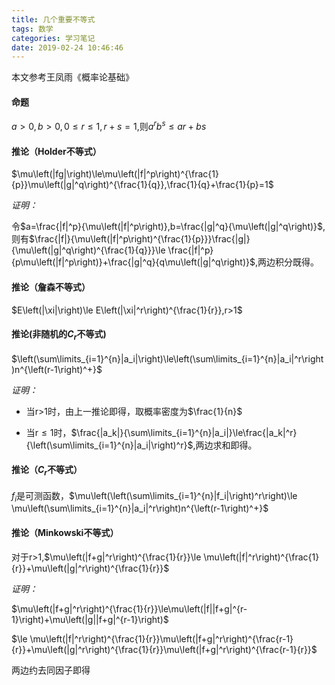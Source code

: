 ```yaml
---
title: 几个重要不等式
tags: 数学
categories: 学习笔记
date: 2019-02-24 10:46:46
---
```


<script type="text/x-mathjax-config">
  MathJax.Hub.Config({tex2jax: {inlineMath: [['$','$'], ['\\(','\\)']]}});
</script>
<script type="text/javascript" async
  src="https://wujilingfeng.top/MathJax/MathJax.js?config=TeX-AMS_CHTML">
</script>


本文参考王凤雨《概率论基础》

<!--more-->

#### 命题

$a>0,b>0,0\le r\le 1,r+s=1$,则$a^rb^s\le ar+bs$

#### 推论（Holder不等式）

$\mu\left(|fg|\right)\le\mu\left(|f|^p\right)^{\frac{1}{p}}\mu\left(|g|^q\right)^{\frac{1}{q}},\frac{1}{q}+\frac{1}{p}=1$

*证明：*

令$a=\frac{|f|^p}{\mu\left(|f|^p\right)},b=\frac{|g|^q}{\mu\left(|g|^q\right)}$,则有$\frac{|f|}{\mu\left(|f|^p\right)^{\frac{1}{p}}}\frac{|g|}{\mu\left(|g|^q\right)^{\frac{1}{q}}}\le \frac{|f|^p}{p\mu\left(|f|^p\right)}+\frac{|g|^q}{q\mu\left(|g|^q\right)}$,两边积分既得。

#### 推论（詹森不等式）

$E\left(|\xi|\right)\le E\left(|\xi|^r\right)^{\frac{1}{r}},r>1$

#### 推论(非随机的$C_r$不等式)

$\left(\sum\limits_{i=1}^{n}|a_i|\right)\le\left(\sum\limits_{i=1}^{n}|a_i|^r\right)n^{\left(r-1\right)^+}$

*证明：*

* 当r>1时，由上一推论即得，取概率密度为$\frac{1}{n}$

* 当r$\le1$时，$\frac{|a_k|}{\sum\limits_{i=1}^{n}|a_i|}\le\frac{|a_k|^r}{\left(\sum\limits_{i=1}^{n}|a_i|\right)^r}$,两边求和即得。

#### 推论（$C_r$不等式）

$f_i$是可测函数，$\mu\left(\left(\sum\limits_{i=1}^{n}|f_i|\right)^r\right)\le \mu\left(\sum\limits_{i=1}^{n}|a_i|^r\right)n^{\left(r-1\right)^+}$

#### 推论（Minkowski不等式）

对于r>1,$\mu\left(|f+g|^r\right)^{\frac{1}{r}}\le \mu\left(|f|^r\right)^{\frac{1}{r}}+\mu\left(|g|^r\right)^{\frac{1}{r}}$

*证明：*

$\mu\left(|f+g|^r\right)^{\frac{1}{r}}\le\mu\left(|f||f+g|^{r-1}\right)+\mu\left(|g||f+g|^{r-1}\right)$

$\le \mu\left(|f|^r\right)^{\frac{1}{r}}\mu\left(|f+g|^r\right)^{\frac{r-1}{r}}+\mu\left(|g|^r\right)^{\frac{1}{r}}\mu\left(|f+g|^r\right)^{\frac{r-1}{r}}$

两边约去同因子即得

